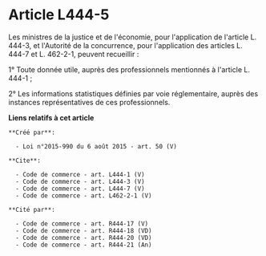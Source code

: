 # Article L444-5

Les ministres de la justice et de l'économie, pour l'application de l'article L. 444-3, et l'Autorité de la concurrence, pour
l'application des articles L. 444-7 et L. 462-2-1, peuvent recueillir : 

1° Toute donnée utile, auprès des professionnels mentionnés à l'article L. 444-1 ; 

2° Les informations statistiques définies par voie réglementaire, auprès des instances représentatives de ces professionnels.

**Liens relatifs à cet article**

	**Créé par**:

	  - Loi n°2015-990 du 6 août 2015 - art. 50 (V)

	**Cite**:

	  - Code de commerce - art. L444-1 (V)
	  - Code de commerce - art. L444-3 (V)
	  - Code de commerce - art. L444-7 (V)
	  - Code de commerce - art. L462-2-1 (V)

	**Cité par**:

	  - Code de commerce - art. R444-17 (V)
	  - Code de commerce - art. R444-18 (VD)
	  - Code de commerce - art. R444-20 (VD)
	  - Code de commerce - art. R444-21 (An)
